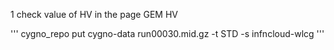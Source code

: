 1 check value of HV in the page GEM HV




'''
cygno_repo put cygno-data run00030.mid.gz -t STD -s infncloud-wlcg
'''
